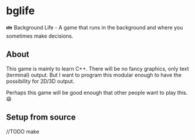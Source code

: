 # bglife
:family: Background Life  - A game that runs in the background and where you sometimes make decisions.

## About
This game is mainly to learn C++. There will be no fancy graphics, only text (terminal) output. 
But I want to program this modular enough to have the possibility for 2D/3D output. 

Perhaps this game will be good enough that other people want to play this. :smile:

## Setup from source
//TODO make
